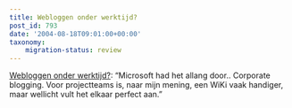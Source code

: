 ```yaml
---
title: Webloggen onder werktijd?
post_id: 793
date: '2004-08-18T09:01:00+00:00'
taxonomy:
    migration-status: review
---
```

[Webloggen onder werktijd?](https://web.archive.org/web/20050207104934/http://blog.lostboyscout.com/ralf/archive/2004/08/17/296.aspx): “Microsoft had het allang door.. Corporate blogging. Voor projectteams is, naar mijn mening, een WiKi vaak handiger, maar wellicht vult het elkaar perfect aan.”